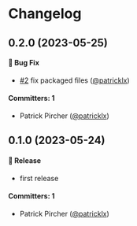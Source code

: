 # Changelog


## 0.2.0 (2023-05-25)

#### :bug: Bug Fix
* [#2](https://github.com/patricklx/eslint-plugin-ember-template-lint/pull/2) fix packaged files ([@patricklx](https://github.com/patricklx))

#### Committers: 1
- Patrick Pircher ([@patricklx](https://github.com/patricklx))

## 0.1.0 (2023-05-24)

#### :rocket: Release
* first release

#### Committers: 1
- Patrick Pircher ([@patricklx](https://github.com/patricklx))
